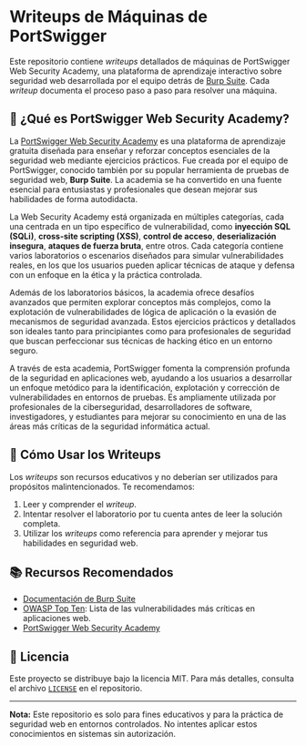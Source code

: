 # Writeups de Máquinas de PortSwigger

Este repositorio contiene *writeups* detallados de máquinas de PortSwigger Web Security Academy, una plataforma de aprendizaje interactivo sobre seguridad web desarrollada por el equipo detrás de [Burp Suite](https://portswigger.net/burp). Cada *writeup* documenta el proceso paso a paso para resolver una máquina.

## 📖 ¿Qué es PortSwigger Web Security Academy?

La [PortSwigger Web Security Academy](https://portswigger.net/web-security) es una plataforma de aprendizaje gratuita diseñada para enseñar y reforzar conceptos esenciales de la seguridad web mediante ejercicios prácticos. Fue creada por el equipo de PortSwigger, conocido también por su popular herramienta de pruebas de seguridad web, **Burp Suite**. La academia se ha convertido en una fuente esencial para entusiastas y profesionales que desean mejorar sus habilidades de forma autodidacta.

La Web Security Academy está organizada en múltiples categorías, cada una centrada en un tipo específico de vulnerabilidad, como **inyección SQL (SQLi)**, **cross-site scripting (XSS)**, **control de acceso**, **deserialización insegura**, **ataques de fuerza bruta**, entre otros. Cada categoría contiene varios laboratorios o escenarios diseñados para simular vulnerabilidades reales, en los que los usuarios pueden aplicar técnicas de ataque y defensa con un enfoque en la ética y la práctica controlada. 

Además de los laboratorios básicos, la academia ofrece desafíos avanzados que permiten explorar conceptos más complejos, como la explotación de vulnerabilidades de lógica de aplicación o la evasión de mecanismos de seguridad avanzada. Estos ejercicios prácticos y detallados son ideales tanto para principiantes como para profesionales de seguridad que buscan perfeccionar sus técnicas de hacking ético en un entorno seguro.

A través de esta academia, PortSwigger fomenta la comprensión profunda de la seguridad en aplicaciones web, ayudando a los usuarios a desarrollar un enfoque metódico para la identificación, explotación y corrección de vulnerabilidades en entornos de pruebas. Es ampliamente utilizada por profesionales de la ciberseguridad, desarrolladores de software, investigadores, y estudiantes para mejorar su conocimiento en una de las áreas más críticas de la seguridad informática actual.

## 🚀 Cómo Usar los Writeups

Los *writeups* son recursos educativos y no deberían ser utilizados para propósitos malintencionados. Te recomendamos:

1. Leer y comprender el *writeup*.
2. Intentar resolver el laboratorio por tu cuenta antes de leer la solución completa.
3. Utilizar los *writeups* como referencia para aprender y mejorar tus habilidades en seguridad web.

## 📚 Recursos Recomendados

- [Documentación de Burp Suite](https://portswigger.net/burp/documentation)
- [OWASP Top Ten](https://owasp.org/www-project-top-ten/): Lista de las vulnerabilidades más críticas en aplicaciones web.
- [PortSwigger Web Security Academy](https://portswigger.net/web-security)

## 📜 Licencia

Este proyecto se distribuye bajo la licencia MIT. Para más detalles, consulta el archivo [`LICENSE`](LICENSE) en el repositorio.

---

**Nota:** Este repositorio es solo para fines educativos y para la práctica de seguridad web en entornos controlados. No intentes aplicar estos conocimientos en sistemas sin autorización.
